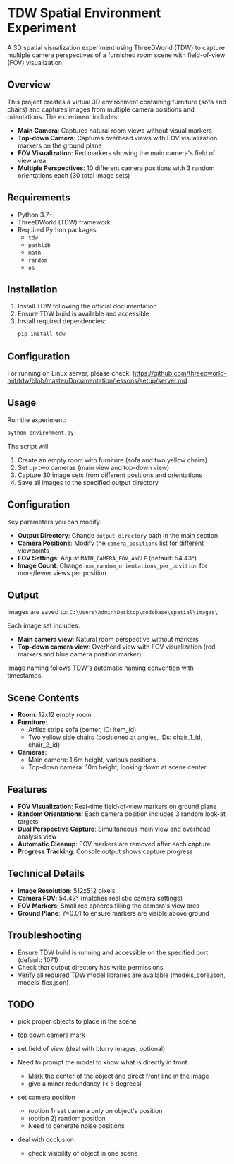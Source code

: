 # TDW Spatial Environment Experiment

A 3D spatial visualization experiment using ThreeDWorld (TDW) to capture multiple camera perspectives of a furnished room scene with field-of-view (FOV) visualization.

## Overview

This project creates a virtual 3D environment containing furniture (sofa and chairs) and captures images from multiple camera positions and orientations. The experiment includes:

- **Main Camera**: Captures natural room views without visual markers
- **Top-down Camera**: Captures overhead views with FOV visualization markers on the ground plane
- **FOV Visualization**: Red markers showing the main camera's field of view area
- **Multiple Perspectives**: 10 different camera positions with 3 random orientations each (30 total image sets)

## Requirements

- Python 3.7+
- ThreeDWorld (TDW) framework
- Required Python packages:
  - `tdw`
  - `pathlib`
  - `math`
  - `random`
  - `os`

## Installation

1. Install TDW following the official documentation
2. Ensure TDW build is available and accessible
3. Install required dependencies:
   ```bash
   pip install tdw
   ```

## Configuration

For running on Linux server, please check: https://github.com/threedworld-mit/tdw/blob/master/Documentation/lessons/setup/server.md


## Usage

Run the experiment:

```python
python environment.py
```

The script will:
1. Create an empty room with furniture (sofa and two yellow chairs)
2. Set up two cameras (main view and top-down view)
3. Capture 30 image sets from different positions and orientations
4. Save all images to the specified output directory

## Configuration

Key parameters you can modify:

- **Output Directory**: Change `output_directory` path in the main section
- **Camera Positions**: Modify the `camera_positions` list for different viewpoints
- **FOV Settings**: Adjust `MAIN_CAMERA_FOV_ANGLE` (default: 54.43°)
- **Image Count**: Change `num_random_orientations_per_position` for more/fewer views per position

## Output

Images are saved to: `C:\Users\Admin\Desktop\codebase\spatial\images\`

Each image set includes:
- **Main camera view**: Natural room perspective without markers
- **Top-down camera view**: Overhead view with FOV visualization (red markers and blue camera position marker)

Image naming follows TDW's automatic naming convention with timestamps.

## Scene Contents

- **Room**: 12x12 empty room
- **Furniture**:
  - Arflex strips sofa (center, ID: item_id)
  - Two yellow side chairs (positioned at angles, IDs: chair_1_id, chair_2_id)
- **Cameras**:
  - Main camera: 1.6m height, various positions
  - Top-down camera: 10m height, looking down at scene center

## Features

- **FOV Visualization**: Real-time field-of-view markers on ground plane
- **Random Orientations**: Each camera position includes 3 random look-at targets
- **Dual Perspective Capture**: Simultaneous main view and overhead analysis view
- **Automatic Cleanup**: FOV markers are removed after each capture
- **Progress Tracking**: Console output shows capture progress

## Technical Details

- **Image Resolution**: 512x512 pixels
- **Camera FOV**: 54.43° (matches realistic camera settings)
- **FOV Markers**: Small red spheres filling the camera's view area
- **Ground Plane**: Y=0.01 to ensure markers are visible above ground

## Troubleshooting

- Ensure TDW build is running and accessible on the specified port (default: 1071)
- Check that output directory has write permissions
- Verify all required TDW model libraries are available (models_core.json, models_flex.json)


## TODO
- pick proper objects to place in the scene
- top down camera mark 
- set field of view (deal with blurry images, optional)

- Need to prompt the model to know what is directly in front
  - Mark the center of the object and direct front line in the image
  - give a minor redundancy (< 5 degrees)

- set camera position
  - (option 1) set camera only on object's position
  - (option 2) random position
  - Need to generate noise positions
- deal with occlusion
  - check visibility of object in one scene
